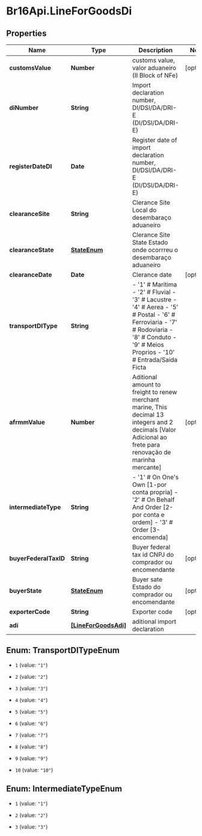 # Br16Api.LineForGoodsDi

## Properties
Name | Type | Description | Notes
------------ | ------------- | ------------- | -------------
**customsValue** | **Number** | customs value, valor aduaneiro (II Block of NFe) | [optional] 
**diNumber** | **String** | Import declaration number, DI/DSI/DA/DRI-E (DI/DSI/DA/DRI-E) | 
**registerDateDI** | **Date** | Register date of import declaration number, DI/DSI/DA/DRI-E (DI/DSI/DA/DRI-E) | 
**clearanceSite** | **String** | Clerance Site Local do desembaraço aduaneiro  | 
**clearanceState** | [**StateEnum**](StateEnum.md) | Clerance Site State Estado onde ocorrreu o desembaraço aduaneiro  | 
**clearanceDate** | **Date** | Clerance date | [optional] 
**transportDIType** | **String** | - &#39;1&#39; # Maritima - &#39;2&#39; # Fluvial - &#39;3&#39; # Lacustre - &#39;4&#39; # Aerea - &#39;5&#39; # Postal - &#39;6&#39; # Ferroviaria - &#39;7&#39; # Rodoviaria - &#39;8&#39; # Conduto - &#39;9&#39; # Meios Proprios - &#39;10&#39; # Entrada/Saida Ficta  | 
**afrmmValue** | **Number** | Aditional amount to freight to renew merchant marine, This decimal 13 integers and 2 decimals [Valor Adicional ao frete para renovação de marinha mercante]  | [optional] 
**intermediateType** | **String** | - &#39;1&#39; # On One&#39;s Own [1-por conta propria] - &#39;2&#39; # On Behalf And Order [2-por conta e ordem] - &#39;3&#39; # Order [3-encomenda]  | 
**buyerFederalTaxID** | **String** | Buyer federal tax id CNPJ do comprador ou encomendante  | [optional] 
**buyerState** | [**StateEnum**](StateEnum.md) | Buyer sate Estado do comprador ou encomendante  | [optional] 
**exporterCode** | **String** | Exporter code | [optional] 
**adi** | [**[LineForGoodsAdi]**](LineForGoodsAdi.md) | aditional import declaration | 


<a name="TransportDITypeEnum"></a>
## Enum: TransportDITypeEnum


* `1` (value: `"1"`)

* `2` (value: `"2"`)

* `3` (value: `"3"`)

* `4` (value: `"4"`)

* `5` (value: `"5"`)

* `6` (value: `"6"`)

* `7` (value: `"7"`)

* `8` (value: `"8"`)

* `9` (value: `"9"`)

* `10` (value: `"10"`)




<a name="IntermediateTypeEnum"></a>
## Enum: IntermediateTypeEnum


* `1` (value: `"1"`)

* `2` (value: `"2"`)

* `3` (value: `"3"`)




